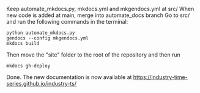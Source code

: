 Keep automate_mkdocs.py, mkdocs.yml and mkgendocs.yml at src/
When new code is added at main, merge into automate_docs branch
Go to src/ and run the following commands in the terminal:

```{bash}
python automate_mkdocs.py
gendocs --config mkgendocs.yml
mkdocs build
```

Then move the "site" folder to the root of the repository and then run

```{bash}
mkdocs gh-deploy
```

Done. The new documentation is now available at
https://industry-time-series.github.io/industry-ts/